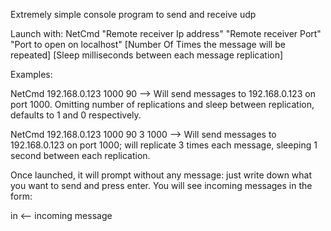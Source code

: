 Extremely simple console program to send and receive udp

Launch with:
NetCmd "Remote receiver Ip address" "Remote receiver Port" "Port to open on localhost" [Number Of Times the message will be repeated] [Sleep milliseconds between each message replication]

Examples:

NetCmd 192.168.0.123 1000 90 --> Will send messages to 192.168.0.123 on port 1000. Omitting number of replications and sleep between replication, defaults to 1 and 0 respectively.

NetCmd 192.168.0.123 1000 90 3 1000 --> Will send messages to 192.168.0.123 on port 1000; will replicate 3 times each message, sleeping 1 second between each replication.

Once launched, it will prompt without any message: just write down what you want to send and press enter.
You will see incoming messages in the form:

in <-- incoming message

